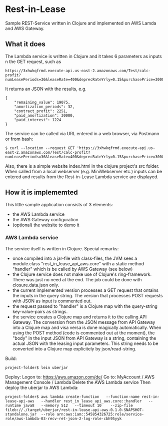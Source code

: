 # Rest-in-Lease
Sample REST-Service written in Clojure and implemented on AWS Lamda and AWS Gateway. 

## What it does
The Lambda service is written in Clojure and it takes 6 parameters as inputs n the GET request, such as 
```
https://3xhwkqfrmd.execute-api.us-east-2.amazonaws.com/Test/calc-profit?numLeasePeriods=36&leaseRate=400&deprecRateYrly=0.15&purchasePrice=30000&refiInterestRateYrly=0.03&refiAnnuity=1000
```
It returns an JSON with the results, e.g.
```
{
    "remaining_value": 19075,
    "amortization_periods": 32,
    "contract_profit": 2251,
    "paid_amortization": 30000,
    "paid_interest": 1224
}
```
The service can be called via URL entered in a web browser, via Postmann or from bash: 
```
$ curl --location --request GET 'https://3xhwkqfrmd.execute-api.us-east-2.amazonaws.com/Test/calc-profit?numLeasePeriods=36&leaseRate=400&deprecRateYrly=0.15&purchasePrice=30000&refiInterestRateYrly=0.03&refiAnnuity=1000'
```

Also, there is a simple website index.html in the clojure project's src folder. When called from a local webserver (e.g. MiniWebserver etc.) inputs can be entered and results from the Rest-in-Lease Lambda service are displayed.

## How it is implememted
This little sample application consists of 3 elements: 
* the AWS Lambda service
* the AWS Gateway configuration
* (optional) the website to demo it 

### AWS Lambda service
The service itself is written in Clojure. 
Special remarks:
* once compiled into a jar-file with class-files, the JVM sees a module.class "rest_in_lease_api_aws.core" with a static method "handler" which is be called by AWS Gateway (see below)
* the Clojure service does not make use of Clojure's ring-framework. There was just no need at the end. The job could be done with closure.data.json only.
* the current implemented version processes a GET request that ontains the inputs in the query string. The version that processes POST requests with JSON as input is commented out. 
* the request passed to "handler" is a Clojure map with the query-string key-value-pairs as strings. 
* the service creates a Clojure map and returns it to the calling API Gateway. The conversion from the JSON message from API Gateway into a Clojure map and visa versa  is done magically automatically. When using the POST method (code is commented out at the moment), the "body" in the input JSON from API Gateway is a string, containing the actual JSON with the leasing input parameters. This string needs to be converted into a Clojure map explicitely by json/read-string.   

Build:
```
project-folder$ lein uberjar
```
Deploy:
Logon to: 
https://aws.amazon.com/de/
Go to: MyAccount / AWS Management Console / Lambda
Delete the AWS Lambda service
Then deploy the uberjar to AWS Lambda:
```
project-folder$ aws lambda create-function   --function-name rest-in-lease-api-aws   --handler rest_in_lease_api_aws.core::handler   --runtime java8   --memory 512   --timeout 10    --zip-file fileb://./target/uberjar/rest-in-lease-api-aws-0.1.0-SNAPSHOT-standalone.jar  --role arn:aws:iam::545854326725:role/service-role/aws-lambda-03-recv-ret-json-2-log-role-cbh95yyk
```


